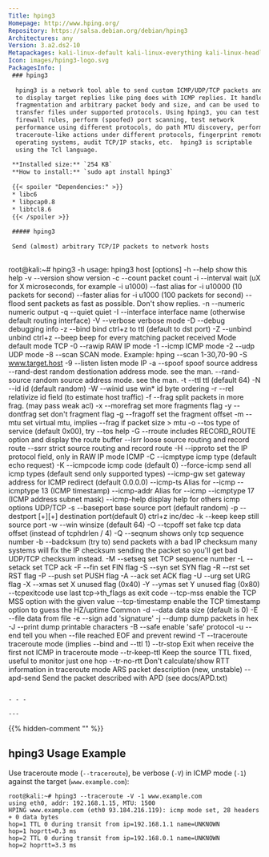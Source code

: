 ```yaml
---
Title: hping3
Homepage: http://www.hping.org/
Repository: https://salsa.debian.org/debian/hping3
Architectures: any
Version: 3.a2.ds2-10
Metapackages: kali-linux-default kali-linux-everything kali-linux-headless kali-linux-large kali-tools-information-gathering kali-tools-vulnerability 
Icon: images/hping3-logo.svg
PackagesInfo: |
 ### hping3
 
  hping3 is a network tool able to send custom ICMP/UDP/TCP packets and
  to display target replies like ping does with ICMP replies. It handles
  fragmentation and arbitrary packet body and size, and can be used to
  transfer files under supported protocols. Using hping3, you can test
  firewall rules, perform (spoofed) port scanning, test network
  performance using different protocols, do path MTU discovery, perform
  traceroute-like actions under different protocols, fingerprint remote
  operating systems, audit TCP/IP stacks, etc.  hping3 is scriptable
  using the Tcl language.
 
 **Installed size:** `254 KB`  
 **How to install:** `sudo apt install hping3`  
 
 {{< spoiler "Dependencies:" >}}
 * libc6 
 * libpcap0.8 
 * libtcl8.6 
 {{< /spoiler >}}
 
 ##### hping3
 
 Send (almost) arbitrary TCP/IP packets to network hosts
 
 ```
 root@kali:~# hping3 -h
 usage: hping3 host [options]
   -h  --help      show this help
   -v  --version   show version
   -c  --count     packet count
   -i  --interval  wait (uX for X microseconds, for example -i u1000)
       --fast      alias for -i u10000 (10 packets for second)
       --faster    alias for -i u1000 (100 packets for second)
       --flood	   sent packets as fast as possible. Don't show replies.
   -n  --numeric   numeric output
   -q  --quiet     quiet
   -I  --interface interface name (otherwise default routing interface)
   -V  --verbose   verbose mode
   -D  --debug     debugging info
   -z  --bind      bind ctrl+z to ttl           (default to dst port)
   -Z  --unbind    unbind ctrl+z
       --beep      beep for every matching packet received
 Mode
   default mode     TCP
   -0  --rawip      RAW IP mode
   -1  --icmp       ICMP mode
   -2  --udp        UDP mode
   -8  --scan       SCAN mode.
                    Example: hping --scan 1-30,70-90 -S www.target.host
   -9  --listen     listen mode
 IP
   -a  --spoof      spoof source address
   --rand-dest      random destionation address mode. see the man.
   --rand-source    random source address mode. see the man.
   -t  --ttl        ttl (default 64)
   -N  --id         id (default random)
   -W  --winid      use win* id byte ordering
   -r  --rel        relativize id field          (to estimate host traffic)
   -f  --frag       split packets in more frag.  (may pass weak acl)
   -x  --morefrag   set more fragments flag
   -y  --dontfrag   set don't fragment flag
   -g  --fragoff    set the fragment offset
   -m  --mtu        set virtual mtu, implies --frag if packet size > mtu
   -o  --tos        type of service (default 0x00), try --tos help
   -G  --rroute     includes RECORD_ROUTE option and display the route buffer
   --lsrr           loose source routing and record route
   --ssrr           strict source routing and record route
   -H  --ipproto    set the IP protocol field, only in RAW IP mode
 ICMP
   -C  --icmptype   icmp type (default echo request)
   -K  --icmpcode   icmp code (default 0)
       --force-icmp send all icmp types (default send only supported types)
       --icmp-gw    set gateway address for ICMP redirect (default 0.0.0.0)
       --icmp-ts    Alias for --icmp --icmptype 13 (ICMP timestamp)
       --icmp-addr  Alias for --icmp --icmptype 17 (ICMP address subnet mask)
       --icmp-help  display help for others icmp options
 UDP/TCP
   -s  --baseport   base source port             (default random)
   -p  --destport   [+][+]<port> destination port(default 0) ctrl+z inc/dec
   -k  --keep       keep still source port
   -w  --win        winsize (default 64)
   -O  --tcpoff     set fake tcp data offset     (instead of tcphdrlen / 4)
   -Q  --seqnum     shows only tcp sequence number
   -b  --badcksum   (try to) send packets with a bad IP checksum
                    many systems will fix the IP checksum sending the packet
                    so you'll get bad UDP/TCP checksum instead.
   -M  --setseq     set TCP sequence number
   -L  --setack     set TCP ack
   -F  --fin        set FIN flag
   -S  --syn        set SYN flag
   -R  --rst        set RST flag
   -P  --push       set PUSH flag
   -A  --ack        set ACK flag
   -U  --urg        set URG flag
   -X  --xmas       set X unused flag (0x40)
   -Y  --ymas       set Y unused flag (0x80)
   --tcpexitcode    use last tcp->th_flags as exit code
   --tcp-mss        enable the TCP MSS option with the given value
   --tcp-timestamp  enable the TCP timestamp option to guess the HZ/uptime
 Common
   -d  --data       data size                    (default is 0)
   -E  --file       data from file
   -e  --sign       add 'signature'
   -j  --dump       dump packets in hex
   -J  --print      dump printable characters
   -B  --safe       enable 'safe' protocol
   -u  --end        tell you when --file reached EOF and prevent rewind
   -T  --traceroute traceroute mode              (implies --bind and --ttl 1)
   --tr-stop        Exit when receive the first not ICMP in traceroute mode
   --tr-keep-ttl    Keep the source TTL fixed, useful to monitor just one hop
   --tr-no-rtt	    Don't calculate/show RTT information in traceroute mode
 ARS packet description (new, unstable)
   --apd-send       Send the packet described with APD (see docs/APD.txt)
 ```
 
 - - -
 
---
```

{{% hidden-comment "<!--Do not edit anything above this line-->" %}}

## hping3 Usage Example

Use traceroute mode (`--traceroute`), be verbose (`-V`) in ICMP mode (`-1`) against the target (`www.example.com`):

```
root@kali:~# hping3 --traceroute -V -1 www.example.com
using eth0, addr: 192.168.1.15, MTU: 1500
HPING www.example.com (eth0 93.184.216.119): icmp mode set, 28 headers + 0 data bytes
hop=1 TTL 0 during transit from ip=192.168.1.1 name=UNKNOWN
hop=1 hoprtt=0.3 ms
hop=2 TTL 0 during transit from ip=192.168.0.1 name=UNKNOWN
hop=2 hoprtt=3.3 ms
```
